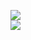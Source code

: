 [![](https://img.shields.io/badge/Made%20With-Github%20Spray-lightgrey.svg?style=for-the-badge&logo=github)](https://github.com/Annihil/github-spray#19419)  
[![](https://i.imgur.com/2DrTn0Z.gif)](https://github.com/Annihil/github-spray)